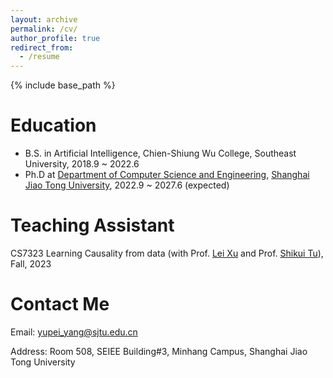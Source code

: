 ```yaml
---
layout: archive
permalink: /cv/
author_profile: true
redirect_from:
  - /resume
---
```

{% include base_path %}

Education
=========

* B.S. in Artificial Intelligence, Chien-Shiung Wu College, Southeast University, 2018.9 ~ 2022.6
* Ph.D at [Department of Computer Science and Engineering](http://www.cs.sjtu.edu.cn/), [Shanghai Jiao Tong University](http://www.sjtu.edu.cn/), 2022.9 ~ 2027.6 (expected)

# Teaching Assistant

CS7323 Learning Causality from data (with Prof. [Lei Xu](https://www.cse.cuhk.edu.hk/~lxu/) and Prof. [Shikui Tu](https://www.cs.sjtu.edu.cn/~tushikui/)), Fall, 2023

# Contact Me

Email: yupei_yang@sjtu.edu.cn

Address: Room 508, SEIEE Building#3, Minhang Campus, Shanghai Jiao Tong University
